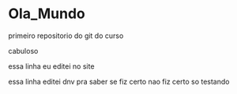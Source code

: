 # Ola_Mundo
 primeiro repositorio do git do curso

cabuloso

essa linha eu editei no site

essa linha editei dnv pra saber se fiz certo
nao fiz certo
 so testando 
